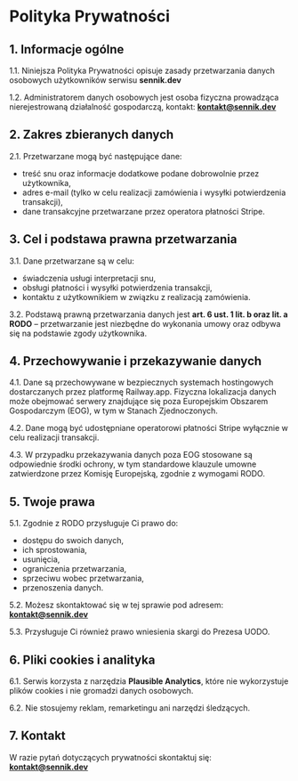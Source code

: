 # Polityka Prywatności

## 1. Informacje ogólne

1.1. Niniejsza Polityka Prywatności opisuje zasady przetwarzania danych osobowych użytkowników serwisu **sennik.dev**

1.2. Administratorem danych osobowych jest osoba fizyczna prowadząca nierejestrowaną działalność gospodarczą, kontakt: **kontakt@sennik.dev**

## 2. Zakres zbieranych danych

2.1. Przetwarzane mogą być następujące dane:

- treść snu oraz informacje dodatkowe podane dobrowolnie przez użytkownika,
- adres e-mail (tylko w celu realizacji zamówienia i wysyłki potwierdzenia transakcji),
- dane transakcyjne przetwarzane przez operatora płatności Stripe.

## 3. Cel i podstawa prawna przetwarzania

3.1. Dane przetwarzane są w celu:

- świadczenia usługi interpretacji snu,
- obsługi płatności i wysyłki potwierdzenia transakcji,
- kontaktu z użytkownikiem w związku z realizacją zamówienia.

3.2. Podstawą prawną przetwarzania danych jest **art. 6 ust. 1 lit. b oraz lit. a RODO** – przetwarzanie jest niezbędne do wykonania umowy oraz odbywa się na podstawie zgody użytkownika.

## 4. Przechowywanie i przekazywanie danych

4.1. Dane są przechowywane w bezpiecznych systemach hostingowych dostarczanych przez platformę Railway.app. Fizyczna lokalizacja danych może obejmować serwery znajdujące się poza Europejskim Obszarem Gospodarczym (EOG), w tym w Stanach Zjednoczonych.

4.2. Dane mogą być udostępniane operatorowi płatności Stripe wyłącznie w celu realizacji transakcji.

4.3. W przypadku przekazywania danych poza EOG stosowane są odpowiednie środki ochrony, w tym standardowe klauzule umowne zatwierdzone przez Komisję Europejską, zgodnie z wymogami RODO.

## 5. Twoje prawa

5.1. Zgodnie z RODO przysługuje Ci prawo do:

- dostępu do swoich danych,
- ich sprostowania,
- usunięcia,
- ograniczenia przetwarzania,
- sprzeciwu wobec przetwarzania,
- przenoszenia danych.

5.2. Możesz skontaktować się w tej sprawie pod adresem: **kontakt@sennik.dev**

5.3. Przysługuje Ci również prawo wniesienia skargi do Prezesa UODO.

## 6. Pliki cookies i analityka

6.1. Serwis korzysta z narzędzia **Plausible Analytics**, które nie wykorzystuje plików cookies i nie gromadzi danych osobowych.

6.2. Nie stosujemy reklam, remarketingu ani narzędzi śledzących.

## 7. Kontakt

W razie pytań dotyczących prywatności skontaktuj się: **kontakt@sennik.dev**
